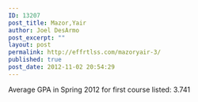 ```yaml
---
ID: 13207
post_title: Mazor,Yair
author: Joel DesArmo
post_excerpt: ""
layout: post
permalink: http://effrtlss.com/mazoryair-3/
published: true
post_date: 2012-11-02 20:54:29
---
```

<p>Average GPA in Spring 2012 for first course listed: 3.741</p>